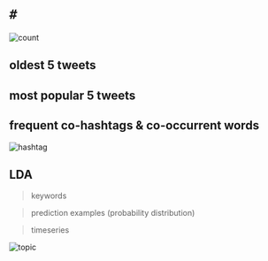 # `#`



![count](https://raw.githubusercontent.com/nozomiyamada/twitter_analysis/main/graphs/event/_count.png)

## oldest 5 tweets
## most popular 5 tweets


## frequent co-hashtags & co-occurrent words



![hashtag](https://raw.githubusercontent.com/nozomiyamada/twitter_analysis/main/graphs/event/_hashtag.png)

## LDA

> keywords



> prediction examples (probability distribution)



> timeseries

![topic](https://raw.githubusercontent.com/nozomiyamada/twitter_analysis/main/graphs/event/_topic.png)